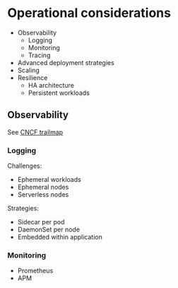 # Operational considerations

- Observability
	- Logging
	- Monitoring
	- Tracing
- Advanced deployment strategies
- Scaling
- Resilience
	- HA architecture
	- Persistent workloads

## Observability

See [CNCF trailmap](https://raw.githubusercontent.com/cncf/trailmap/master/CNCF_TrailMap_latest.png)

### Logging

Challenges:

- Ephemeral workloads
- Ephemeral nodes
- Serverless nodes

Strategies:

- Sidecar per pod
- DaemonSet per node
- Embedded within application

### Monitoring

- Prometheus
- APM

### 


